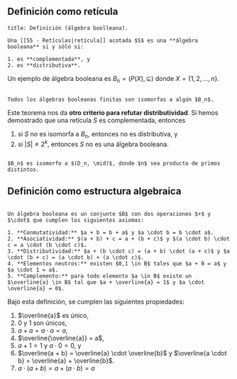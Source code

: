 ## Definición como retícula

```ad-definition
title: Definición (álgebra boolleana).

Una [[S5 - Retículas|retícula]] acotada $S$ es una **álgebra booleana** si y sólo si:

1. es **complementada**, y
2. es **distributiva**.

```

Un ejemplo de álgebra booleana es $B_n = (P(X), \subseteq)$ donde $X = \left\{ 1,2,\ldots,n \right\}$.

```ad-theorem

Todos los álgebras booleanas finitas son isomorfas a algún $B_n$.

```

Este teorema nos da **otro criterio para refutar distributividad**. Si hemos demostrado que una retícula $S$ es complementada, entonces

1. si $S$ no es isomorfa a $B_n$, entonces no es distributiva, y
2. si $|S| \neq 2^{k}$, entonces $S$ no es una álgebra booleana.

```ad-theorem

$B_n$ es isomorfo a $(D_n, \mid)$, donde $n$ sea producto de primos distintos.

```

## Definición como estructura algebraica

```ad-definition

Un álgebra booleana es un conjunto $B$ con dos operaciones $+$ y $\cdot$ que cumplen los siguientes axiomas:

1. **Conmutatividad:** $a + b = b + a$ y $a \cdot b = b \cdot a$.
2. **Asociatividad:** $(a + b) + c = a + (b + c)$ y $(a \cdot b) \cdot c = a \cdot (b \cdot c)$.
3. **Distributividad:** $a + (b \cdot c) = (a + b) \cdot (a + c)$ y $a \cdot (b + c) = (a \cdot b) + (a \cdot c)$.
4. **Elementos neutros:** existen $0,1 \in B$ tales que $a + 0 = a$ y $a \cdot 1 = a$.
5. **Complemento:** para todo elemento $a \in B$ existe un $\overline{a} \in B$ tal que $a + \overline{a} = 1$ y $a \cdot \overline{a} = 0$.

```

Bajo esta definición, se cumplen las siguientes propiedades:


1. $\overline{a}$ es único,
2. $0$ y $1$ son únicos,
3. $a + a = a \cdot a = a$,
4. $\overline{\overline{a}} = a$,
5. $a + 1 = 1$ y $a \cdot 0 = 0$, y
6. $\overline{a + b} = \overline{a} \cdot \overline{b}$ y $\overline{a \cdot b} = \overline{a} + \overline{b}$.
7. $a \cdot (a + b) = a + (a \cdot b) = a$
